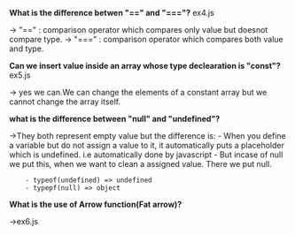 **What is the difference betwen "==" and "==="?** ex4.js

-> "==" : comparison operator which compares only value but doesnot compare type.
-> "===" : comparison operator which compares both value and type.

**Can we insert value inside an array whose type declearation is "const"?** ex5.js

-> yes we can.We can change the elements of a constant array but we cannot change the array itself.

**what is the difference between "null" and "undefined"?**

->They both represent empty value but the difference is:
        - When you define a variable  but do not assign a value to it, it automatically puts
        a placeholder which is undefined. i.e automatically done by javascript
        - But incase of null we put this, when we want to clean a assigned value. There we put null.

        - typeof(undefined) => undefined
        - typepf(null) => object

**What is the use of Arrow function(Fat arrow)?**

->ex6.js
